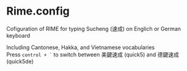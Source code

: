 # Rime.config
Cofiguration of RIME for typing Sucheng (速成) on Englich or German keyboard

Including Cantonese, Hakka, and Vietnamese vocabularies  
Press <code>control + `</code> to switch between 美鍵速成 (quick5) and 德鍵速成 (quick5de)
